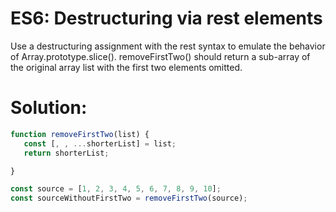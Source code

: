 # ES6: Destructuring via rest elements
Use a destructuring assignment with the rest syntax to emulate the behavior of Array.prototype.slice(). removeFirstTwo() should return a sub-array of the original array list with the first two elements omitted.


# Solution:
```javascript
function removeFirstTwo(list) {
   const [, , ...shorterList] = list;
   return shorterList;

}

const source = [1, 2, 3, 4, 5, 6, 7, 8, 9, 10];
const sourceWithoutFirstTwo = removeFirstTwo(source);
```